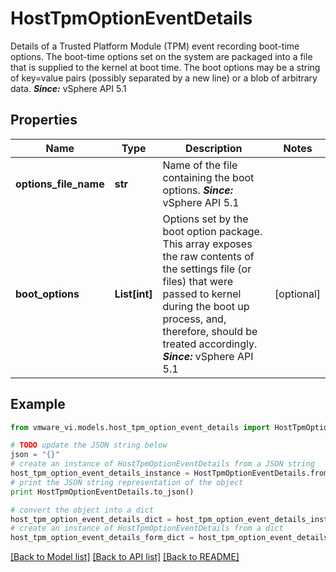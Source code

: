 # HostTpmOptionEventDetails

Details of a Trusted Platform Module (TPM) event recording boot-time options.  The boot-time options set on the system are packaged into a file that is supplied to the kernel at boot time. The boot options may be a string of key=value pairs (possibly separated by a new line) or a blob of arbitrary data.  ***Since:*** vSphere API 5.1 

## Properties
Name | Type | Description | Notes
------------ | ------------- | ------------- | -------------
**options_file_name** | **str** | Name of the file containing the boot options.  ***Since:*** vSphere API 5.1  | 
**boot_options** | **List[int]** | Options set by the boot option package.  This array exposes the raw contents of the settings file (or files) that were passed to kernel during the boot up process, and, therefore, should be treated accordingly.  ***Since:*** vSphere API 5.1  | [optional] 

## Example

```python
from vmware_vi.models.host_tpm_option_event_details import HostTpmOptionEventDetails

# TODO update the JSON string below
json = "{}"
# create an instance of HostTpmOptionEventDetails from a JSON string
host_tpm_option_event_details_instance = HostTpmOptionEventDetails.from_json(json)
# print the JSON string representation of the object
print HostTpmOptionEventDetails.to_json()

# convert the object into a dict
host_tpm_option_event_details_dict = host_tpm_option_event_details_instance.to_dict()
# create an instance of HostTpmOptionEventDetails from a dict
host_tpm_option_event_details_form_dict = host_tpm_option_event_details.from_dict(host_tpm_option_event_details_dict)
```
[[Back to Model list]](../README.md#documentation-for-models) [[Back to API list]](../README.md#documentation-for-api-endpoints) [[Back to README]](../README.md)


